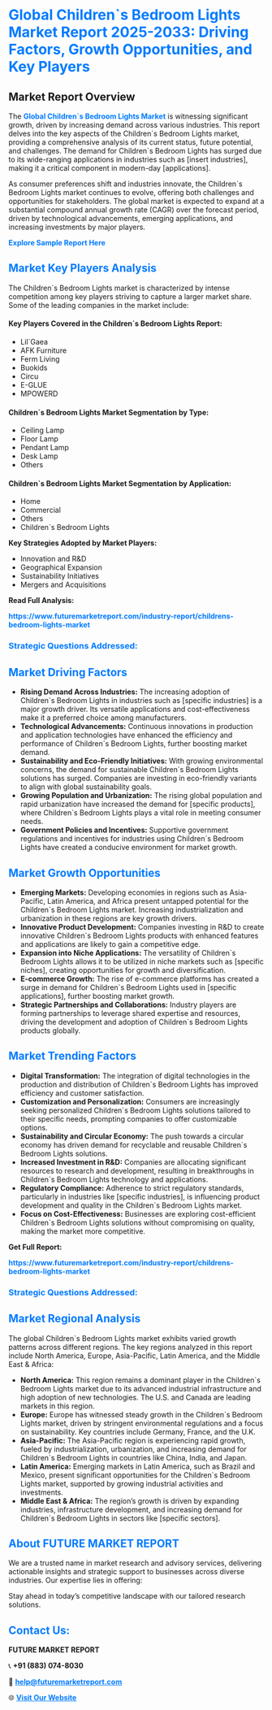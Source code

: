 <h1 style="color: #007BFF;">Global Children`s Bedroom Lights Market Report 2025-2033: Driving Factors, Growth Opportunities, and Key Players</h1>

<section id="overview">
<h2>Market Report Overview</h2>
<p>The <a href="https://www.futuremarketreport.com/industry-report/childrens-bedroom-lights-market" style="color: #007BFF; text-decoration: none;"><strong>Global Children`s Bedroom Lights Market</strong></a> is witnessing significant growth, driven by increasing demand across various industries. This report delves into the key aspects of the Children`s Bedroom Lights market, providing a comprehensive analysis of its current status, future potential, and challenges. The demand for Children`s Bedroom Lights has surged due to its wide-ranging applications in industries such as [insert industries], making it a critical component in modern-day [applications].</p>
<p>As consumer preferences shift and industries innovate, the Children`s Bedroom Lights market continues to evolve, offering both challenges and opportunities for stakeholders. The global market is expected to expand at a substantial compound annual growth rate (CAGR) over the forecast period, driven by technological advancements, emerging applications, and increasing investments by major players.</p>
</section>

<section id="overview">
<p><a href="https://www.futuremarketreport.com/request-sample/reportId=120338" style="color: #007BFF; text-decoration: none;"><strong>Explore Sample Report Here</strong></a></p>
</section>

<section id="key-players">
<h2 style="color: #007BFF;">Market Key Players Analysis</h2>
<p>The Children`s Bedroom Lights market is characterized by intense competition among key players striving to capture a larger market share. Some of the leading companies in the market include:</p>
<h4>Key Players Covered in the Children`s Bedroom Lights Report:</h4>
<ul><li>Lil`Gaea</li><li>AFK Furniture</li><li>Ferm Living</li><li>Buokids</li><li>Circu</li><li>E-GLUE</li><li>MPOWERD</li></ul>
<h4>Children`s Bedroom Lights Market Segmentation by Type:</h4>
<ul><li>Ceiling Lamp</li><li>Floor Lamp</li><li>Pendant Lamp</li><li>Desk Lamp</li><li>Others</li></ul>

<h4>Children`s Bedroom Lights Market Segmentation by Application:</h4>
<ul><li>Home</li><li>Commercial</li><li>Others</li><li>Children`s Bedroom Lights</li></ul>
<p><strong>Key Strategies Adopted by Market Players:</strong></p>
<ul>
<li>Innovation and R&D</li>
<li>Geographical Expansion</li>
<li>Sustainability Initiatives</li>
<li>Mergers and Acquisitions</li>
</ul>
</section>

<section>
<p><strong>Read Full Analysis: </strong></p><a href="https://www.futuremarketreport.com/industry-report/childrens-bedroom-lights-market" style="color: #007BFF; text-decoration: none;"><strong>https://www.futuremarketreport.com/industry-report/childrens-bedroom-lights-market</strong></a>
<h3 style="color: #007BFF;">Strategic Questions Addressed:</h3>
</section>

<section id="driving-factors">
<h2 style="color: #007BFF;">Market Driving Factors</h2>
<ul>
<li><strong>Rising Demand Across Industries:</strong> The increasing adoption of Children`s Bedroom Lights in industries such as [specific industries] is a major growth driver. Its versatile applications and cost-effectiveness make it a preferred choice among manufacturers.</li>
<li><strong>Technological Advancements:</strong> Continuous innovations in production and application technologies have enhanced the efficiency and performance of Children`s Bedroom Lights, further boosting market demand.</li>
<li><strong>Sustainability and Eco-Friendly Initiatives:</strong> With growing environmental concerns, the demand for sustainable Children`s Bedroom Lights solutions has surged. Companies are investing in eco-friendly variants to align with global sustainability goals.</li>
<li><strong>Growing Population and Urbanization:</strong> The rising global population and rapid urbanization have increased the demand for [specific products], where Children`s Bedroom Lights plays a vital role in meeting consumer needs.</li>
<li><strong>Government Policies and Incentives:</strong> Supportive government regulations and incentives for industries using Children`s Bedroom Lights have created a conducive environment for market growth.</li>
</ul>
</section>

<section id="growth-opportunities">
<h2 style="color: #007BFF;">Market Growth Opportunities</h2>
<ul>
<li><strong>Emerging Markets:</strong> Developing economies in regions such as Asia-Pacific, Latin America, and Africa present untapped potential for the Children`s Bedroom Lights market. Increasing industrialization and urbanization in these regions are key growth drivers.</li>
<li><strong>Innovative Product Development:</strong> Companies investing in R&D to create innovative Children`s Bedroom Lights products with enhanced features and applications are likely to gain a competitive edge.</li>
<li><strong>Expansion into Niche Applications:</strong> The versatility of Children`s Bedroom Lights allows it to be utilized in niche markets such as [specific niches], creating opportunities for growth and diversification.</li>
<li><strong>E-commerce Growth:</strong> The rise of e-commerce platforms has created a surge in demand for Children`s Bedroom Lights used in [specific applications], further boosting market growth.</li>
<li><strong>Strategic Partnerships and Collaborations:</strong> Industry players are forming partnerships to leverage shared expertise and resources, driving the development and adoption of Children`s Bedroom Lights products globally.</li>
</ul>
</section>

<section id="trending-factors">
<h2 style="color: #007BFF;">Market Trending Factors</h2>
<ul>
<li><strong>Digital Transformation:</strong> The integration of digital technologies in the production and distribution of Children`s Bedroom Lights has improved efficiency and customer satisfaction.</li>
<li><strong>Customization and Personalization:</strong> Consumers are increasingly seeking personalized Children`s Bedroom Lights solutions tailored to their specific needs, prompting companies to offer customizable options.</li>
<li><strong>Sustainability and Circular Economy:</strong> The push towards a circular economy has driven demand for recyclable and reusable Children`s Bedroom Lights solutions.</li>
<li><strong>Increased Investment in R&D:</strong> Companies are allocating significant resources to research and development, resulting in breakthroughs in Children`s Bedroom Lights technology and applications.</li>
<li><strong>Regulatory Compliance:</strong> Adherence to strict regulatory standards, particularly in industries like [specific industries], is influencing product development and quality in the Children`s Bedroom Lights market.</li>
<li><strong>Focus on Cost-Effectiveness:</strong> Businesses are exploring cost-efficient Children`s Bedroom Lights solutions without compromising on quality, making the market more competitive.</li>
</ul>
</section>

<section>
<p><strong>Get Full Report: </strong></p><a href="https://www.futuremarketreport.com/industry-report/childrens-bedroom-lights-market" style="color: #007BFF; text-decoration: none;"><strong>https://www.futuremarketreport.com/industry-report/childrens-bedroom-lights-market</strong></a>
<h3 style="color: #007BFF;">Strategic Questions Addressed:</h3>
</section>


<section id="regional-analysis">
<h2 style="color: #007BFF;">Market Regional Analysis</h2>
<p>The global Children`s Bedroom Lights market exhibits varied growth patterns across different regions. The key regions analyzed in this report include North America, Europe, Asia-Pacific, Latin America, and the Middle East & Africa:</p>
<ul>
<li><strong>North America:</strong> This region remains a dominant player in the Children`s Bedroom Lights market due to its advanced industrial infrastructure and high adoption of new technologies. The U.S. and Canada are leading markets in this region.</li>
<li><strong>Europe:</strong> Europe has witnessed steady growth in the Children`s Bedroom Lights market, driven by stringent environmental regulations and a focus on sustainability. Key countries include Germany, France, and the U.K.</li>
<li><strong>Asia-Pacific:</strong> The Asia-Pacific region is experiencing rapid growth, fueled by industrialization, urbanization, and increasing demand for Children`s Bedroom Lights in countries like China, India, and Japan.</li>
<li><strong>Latin America:</strong> Emerging markets in Latin America, such as Brazil and Mexico, present significant opportunities for the Children`s Bedroom Lights market, supported by growing industrial activities and investments.</li>
<li><strong>Middle East & Africa:</strong> The region’s growth is driven by expanding industries, infrastructure development, and increasing demand for Children`s Bedroom Lights in sectors like [specific sectors].</li>
</ul>
</section>

<footer>
<h2 style="color: #007BFF;">About FUTURE MARKET REPORT</h2>
<p>We are a trusted name in market research and advisory services, delivering actionable insights and strategic support to businesses across diverse industries. Our expertise lies in offering:</p>

<p>Stay ahead in today’s competitive landscape with our tailored research solutions.</p>

<h2 style="color: #007BFF;">Contact Us:</h2>
<p><strong>FUTURE MARKET REPORT</strong></p>
<p>📞 <strong>+91 (883) 074-8030</strong></p>
<p>📧 <strong><a href="mailto:help@futuremarketreport.com" style="color: #007BFF;">help@futuremarketreport.com</a></strong></p>
<p>🌐 <strong><a href="https://www.futuremarketreport.com/" style="color: #007BFF;">Visit Our Website</a></strong></p>
</footer>